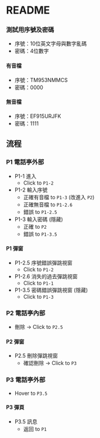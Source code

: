 # README

### 測試用序號及密碼
* 序號：10位英文字母與數字亂碼
* 密碼：4位數字

#### 有音檔
* 序號：TM953NMMCS
* 密碼：0000

#### 無音檔
* 序號：EF915URJFK
* 密碼：1111


## 流程

### P1 電話亭外部
* P1-1 進入
    - Click to `P1-2`
* P1-2 輸入序號
    - 正確有音檔 to `P1-3` (改進入 `P2`)
    - 正確無音檔 to `P1-2.6`
    - 錯誤 to `P1-2.5`
* P1-3 輸入密碼 (隱藏)
    - 正確 to `P2`
    - 錯誤 to `P1-3.5`

#### P1 彈窗
* P1-2.5 序號錯誤彈跳視窗
    - Click to `P1-2`
* P1-2.6 消失的過去彈跳視窗
    - Click to `P1-1`
* P1-3.5 密碼錯誤彈跳視窗 (隱藏)
    - Click to `P1-3`

### P2 電話亭內部
* 刪除 → Click to `P2.5`

#### P2 彈窗
* P2.5 刪除彈跳視窗
    - 確認刪除 → Click to `P3`

### P3 電話亭外部
* Hover to `P3.5`

#### P3 彈頁
* P3.5 訊息
    - 返回 to `P1`